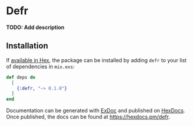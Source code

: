 # Defr

**TODO: Add description**

## Installation

If [available in Hex](https://hex.pm/docs/publish), the package can be installed
by adding `defr` to your list of dependencies in `mix.exs`:

```elixir
def deps do
  [
    {:defr, "~> 0.1.0"}
  ]
end
```

Documentation can be generated with [ExDoc](https://github.com/elixir-lang/ex_doc)
and published on [HexDocs](https://hexdocs.pm). Once published, the docs can
be found at <https://hexdocs.pm/defr>.

